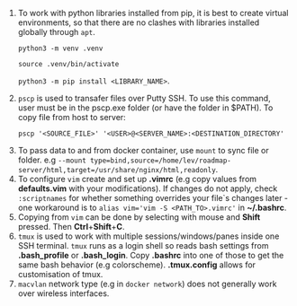 1. To work with python libraries installed from pip, it is best to create virtual environments, so that there are no clashes with libraries installed globally through ```apt```.<p>```python3 -m venv .venv```</p><p>```source .venv/bin/activate```</p><p>```python3 -m pip install <LIBRARY_NAME>```.</p>
2. ```pscp``` is used to transafer files over Putty SSH. To use this command, user must be in the pscp.exe folder (or have the folder in $PATH). To copy file from host to server:<p>```pscp '<SOURCE_FILE>' '<USER>@<SERVER_NAME>:<DESTINATION_DIRECTORY'```</p>
3. To pass data to and from docker container, use ```mount``` to sync file or folder. e.g ```--mount type=bind,source=/home/lev/roadmap-server/html,target=/usr/share/nginx/html,readonly```.
4. To configure ```vim``` create and set up <b>.vimrc</b> (e.g copy values from <b>defaults.vim</b> with your modifications). If changes do not apply, check ```:scriptnames``` for whether something overrides your file`s changes later - one workaround is to ```alias vim='vim -S <PATH_TO>.vimrc'``` in <b>~/.bashrc</b>.
5. Copying from ```vim``` can be done by selecting with mouse and <b>Shift</b> pressed. Then <b>Ctrl</b>+<b>Shift</b>+<b>C</b>.
6. ```tmux``` is used to work with multiple sessions/windows/panes inside one SSH terminal. ```tmux``` runs as a login shell so reads bash settings from <b>.bash_profile</b> or <b>.bash_login</b>. Copy <b>.bashrc</b> into one of those to get the same bash behavior (e.g colorscheme). <b>.tmux.config</b> allows for customisation of tmux.
7. ```macvlan``` network type (e.g in ```docker network```) does not generally work over wireless interfaces.
